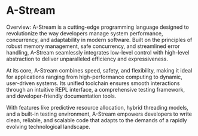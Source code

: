 # A-Stream

Overview:
A-Stream is a cutting-edge programming language designed to revolutionize the way developers manage system performance, concurrency, and adaptability in modern software. Built on the principles of robust memory management, safe concurrency, and streamlined error handling, A-Stream seamlessly integrates low-level control with high-level abstraction to deliver unparalleled efficiency and expressiveness.

At its core, A-Stream combines speed, safety, and flexibility, making it ideal for applications ranging from high-performance computing to dynamic, user-driven systems. Its unified toolchain ensures smooth interactions through an intuitive REPL interface, a comprehensive testing framework, and developer-friendly documentation tools.

With features like predictive resource allocation, hybrid threading models, and a built-in testing environment, A-Stream empowers developers to write clean, reliable, and scalable code that adapts to the demands of a rapidly evolving technological landscape.
